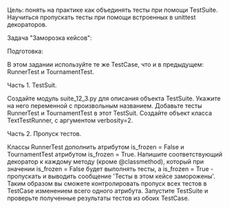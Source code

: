 Цель: понять на практике как объединять тесты при помощи TestSuite. Научиться пропускать тесты при помощи встроенных в unittest декораторов.

Задача "Заморозка кейсов":

Подготовка:

В этом задании используйте те же TestCase, что и в предыдущем: RunnerTest и TournamentTest.

Часть 1. TestSuit.

Создайте модуль suite_12_3.py для описания объекта TestSuite. Укажите на него переменной с произвольным названием.
Добавьте тесты RunnerTest и TournamentTest в этот TestSuit.
Создайте объект класса TextTestRunner, с аргументом verbosity=2.

Часть 2. Пропуск тестов.

Классы RunnerTest дополнить атрибутом is_frozen = False и TournamentTest атрибутом is_frozen = True.
Напишите соответствующий декоратор к каждому методу (кроме @classmethod), который при значении is_frozen = False будет выполнять тесты, 
а is_frozen = True - пропускать и выводить сообщение 'Тесты в этом кейсе заморожены'.
Таким образом вы сможете контролировать пропуск всех тестов в TestCase изменением всего одного атрибута.
Запустите TestSuite и проверьте полученные результаты тестов из обоих TestCase.
